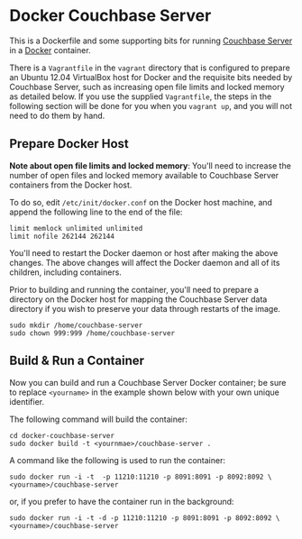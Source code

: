 # Docker Couchbase Server

This is a Dockerfile and some supporting bits for running
[Couchbase Server](http://couchbase.com/) in a 
[Docker](http://www.docker.io) container.

There is a `Vagrantfile` in the `vagrant` directory that is configured to
prepare an Ubuntu 12.04 VirtualBox host for Docker and the requisite bits
needed by Couchbase Server, such as increasing open file limits and locked
memory as detailed below. If you use the supplied `Vagrantfile`, the steps
in the following section will be done for you when you `vagrant up`, and you
will not need to do them by hand.

## Prepare Docker Host

**Note about open file limits and locked memory**: You'll need to increase
the number of open files and locked memory available to Couchbase Server
containers from the Docker host.

To do so, edit `/etc/init/docker.conf` on the Docker host machine, and append
the following line to the end of the file:

```
limit memlock unlimited unlimited
limit nofile 262144 262144
```

You'll need to restart the Docker daemon or host after making the above
changes. The above changes will affect the Docker daemon and all of its
children, including containers.

Prior to building and running the container, you'll need to prepare a
directory on the Docker host for mapping the Couchbase Server data
directory if you wish to preserve your data through restarts of the image.

```
sudo mkdir /home/couchbase-server
sudo chown 999:999 /home/couchbase-server
```

## Build & Run a Container

Now you can build and run a Couchbase Server Docker container; be sure to
replace `<yourname>` in the example shown below with your own unique
identifier.

The following command will build the container:

```
cd docker-couchbase-server
sudo docker build -t <yournmae>/couchbase-server .
```

A command like the following is used to run the container:
  
``` 
sudo docker run -i -t  -p 11210:11210 -p 8091:8091 -p 8092:8092 \
<yourname>/couchbase-server
```

or, if you prefer to have the container run in the background:

``` 
sudo docker run -i -t -d -p 11210:11210 -p 8091:8091 -p 8092:8092 \
<yourname>/couchbase-server
```
